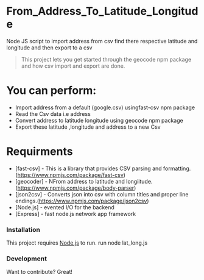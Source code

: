 # From_Address_To_Latitude_Longitude
Node JS script to import address from csv find there respective latitude and longitude and then export to a csv

> This project lets you get started
> through the geocode npm package 
> and how csv import and export are done.


# You can perform:
  - Import address from a default (google.csv) usingfast-csv npm package
  - Read the Csv data i.e address
  - Convert address to latitude longitude using geocode npm package
  - Export these latitude ,longitude and address to a new Csv


# Requirments

* [fast-csv] - This is a library that provides CSV parsing and formatting.(https://www.npmjs.com/package/fast-csv)
* [geocoder] - NFrom address to latitude and longiitude.(https://www.npmjs.com/package/body-parser)
* [json2csv] - Converts json into csv with column titles and proper line endings.(https://www.npmjs.com/package/json2csv)
* [Node.js] - evented I/O for the backend 
* [Express] - fast node.js network app framework 


### Installation

This project requires [Node.js](https://nodejs.org/)  to run.
run
node lat_long.js
### Development

Want to contribute? Great!



